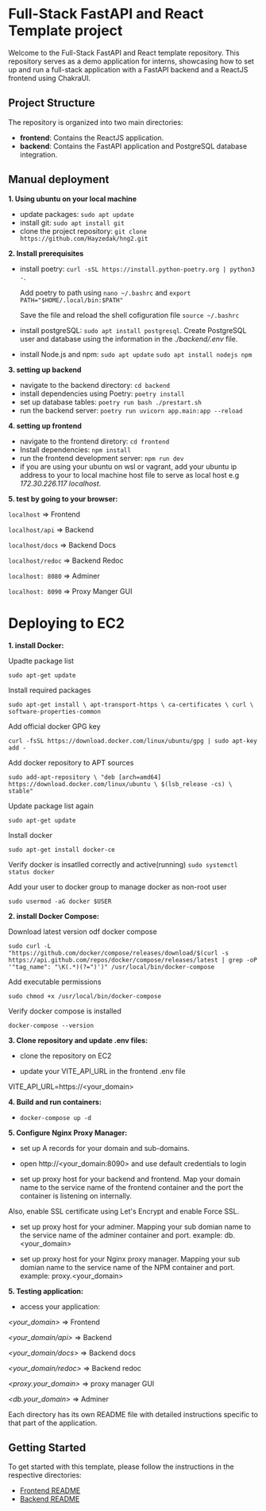 # Full-Stack FastAPI and React Template project

Welcome to the Full-Stack FastAPI and React template repository. This repository serves as a demo application for interns, showcasing how to set up and run a full-stack application with a FastAPI backend and a ReactJS frontend using ChakraUI.

## Project Structure

The repository is organized into two main directories:

- **frontend**: Contains the ReactJS application.
- **backend**: Contains the FastAPI application and PostgreSQL database integration.

## Manual deployment 

**1. Using ubuntu on your local machine**

 - update packages: `sudo apt update`
 - install git: `sudo apt install git`
 - clone the project repository: `git clone https://github.com/Hayzedak/hng2.git`

**2. Install prerequisites**

- install poetry: `curl -sSL https://install.python-poetry.org | python3 -`. 

  Add poetry to path using `nano ~/.bashrc` and  `export PATH="$HOME/.local/bin:$PATH"
`

  Save the file and reload the shell cofiguration file `source ~/.bashrc
`

- install postgreSQL: `sudo apt install postgresql`. Create PostgreSQL user and database using the information in the *./backend/.env* file.

- install Node.js and npm: `sudo apt update` `sudo apt install nodejs npm
`

**3. setting up backend**

- navigate to the backend directory: `cd backend`
- install dependencies using Poetry: `poetry install`
- set up database tables: `poetry run bash ./prestart.sh`
- run the backend server: `poetry run uvicorn app.main:app --reload`

**4. setting up frontend**

- navigate to the frontend diretory: `cd frontend`
- Install dependencies: `npm install`
- run the frontend development server: `npm run dev`
- if you are using your ubuntu on wsl or vagrant, add your ubuntu ip address to your to local machine host file to serve as local host e.g *172.30.226.117    localhost*.

**5. test by going to your browser:**

`localhost` => Frontend

`localhost/api` => Backend 

`localhost/docs` => Backend Docs

`localhost/redoc` => Backend Redoc

`localhost: 8080` => Adminer

`localhost: 8090` => Proxy Manger GUI


# Deploying to EC2

**1. install Docker:** 

Upadte package list

`sudo apt-get update`

Install required packages

`sudo apt-get install \
    apt-transport-https \
    ca-certificates \
    curl \
    software-properties-common`

Add official docker GPG key

`curl -fsSL https://download.docker.com/linux/ubuntu/gpg | sudo apt-key add -` 

Add docker repository to APT sources

`sudo add-apt-repository \
    "deb [arch=amd64] https://download.docker.com/linux/ubuntu \
    $(lsb_release -cs) \
    stable"`

Update package list again

`sudo apt-get update`

Install docker

`sudo apt-get install docker-ce`

Verify docker is insatlled correctly and active(running)
`sudo systemctl status docker`

Add your user to docker group to manage docker as non-root user

`sudo usermod -aG docker $USER`



**2. install Docker Compose:**

Download latest version odf docker compose

`sudo curl -L "https://github.com/docker/compose/releases/download/$(curl -s https://api.github.com/repos/docker/compose/releases/latest | grep -oP '"tag_name": "\K(.*)(?=")')" /usr/local/bin/docker-compose`

Add executable permissions

`sudo chmod +x /usr/local/bin/docker-compose`

Verify docker compose is installed

`docker-compose --version`


**3. Clone repository and update .env files:**

- clone the repository on EC2

- update your VITE_API_URL in the frontend .env file

VITE_API_URL=https://<your_domain>

**4. Build and run containers:**

- `docker-compose up -d`

**5. Configure Nginx Proxy Manager:**

- set up A records for your domain and sub-domains.

- open http://<your_domain:8090> and use default credentials to login

- set up proxy host for your backend and frontend. Map your domain name to the service name of the frontend container and the port the container is listening on internally.

Also, enable SSL certificate using Let's Encrypt and enable Force SSL.

- set up proxy host for your adminer. Mapping your sub domian name to the service name of the adminer container and port. example: db.<your_domain>

- set up proxy host for your Nginx proxy manager. Mapping your sub domian name to the service name of the NPM container and port. example: proxy.<your_domain>

**5. Testing application:**

- access your application:

*<your_domain>* => Frontend

*<your_domain/api>* => Backend

*<your_domain/docs>* => Backend docs

*<your_domain/redoc>* => Backend redoc

*<proxy.your_domain>* => proxy manager GUI

*<db.your_domain>* => Adminer


























Each directory has its own README file with detailed instructions specific to that part of the application.

## Getting Started

To get started with this template, please follow the instructions in the respective directories:

- [Frontend README](./frontend/README.md)
- [Backend README](./backend/README.md)

